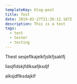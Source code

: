 ```yaml
---
templateKey: blog-post
title: Test
date: 2019-02-27T21:26:12.187Z
description: This is a test
tags:
  - test
  - tester
  - testing
---
```

Thest sesjeflkajelkfjslkfjsaklfj

liasjfldskjfdlksafjksdjf

alksjdflksdajklf
